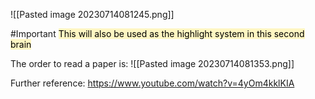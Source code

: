 ![[Pasted image 20230714081245.png]]

#Important <mark style="background: #FFF3A3A6;">This will also be used as the highlight system in this second brain</mark>

The order to read a paper is:
![[Pasted image 20230714081353.png]]


Further reference:
https://www.youtube.com/watch?v=4yOm4kklKIA